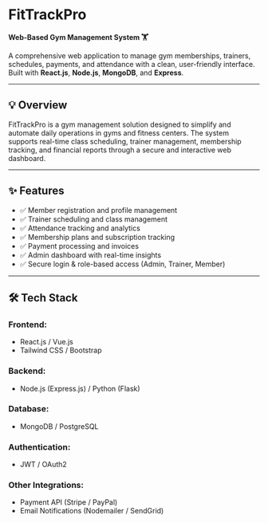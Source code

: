 # FitTrackPro  
**Web-Based Gym Management System 🏋️**

A comprehensive web application to manage gym memberships, trainers, schedules, payments, and attendance with a clean, user-friendly interface. Built with **React.js**, **Node.js**, **MongoDB**, and **Express**.

---

## 💡 Overview

FitTrackPro is a gym management solution designed to simplify and automate daily operations in gyms and fitness centers. The system supports real-time class scheduling, trainer management, membership tracking, and financial reports through a secure and interactive web dashboard.

---

## ✨ Features

- ✅ Member registration and profile management  
- ✅ Trainer scheduling and class management  
- ✅ Attendance tracking and analytics  
- ✅ Membership plans and subscription tracking  
- ✅ Payment processing and invoices  
- ✅ Admin dashboard with real-time insights  
- ✅ Secure login & role-based access (Admin, Trainer, Member)  

---

## 🛠️ Tech Stack

### Frontend:
- React.js / Vue.js  
- Tailwind CSS / Bootstrap  

### Backend:
- Node.js (Express.js) / Python (Flask)  

### Database:
- MongoDB / PostgreSQL  

### Authentication:
- JWT / OAuth2  

### Other Integrations:
- Payment API (Stripe / PayPal)  
- Email Notifications (Nodemailer / SendGrid)  
